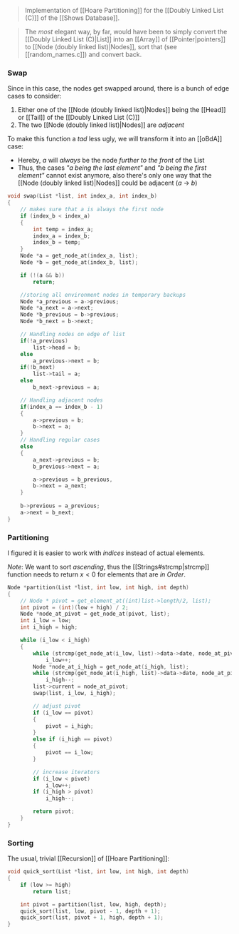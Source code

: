 > Implementation of [[Hoare Partitioning]] for the [[Doubly Linked List (C)]] of the [[Shows Database]].

> The _most_ elegant way, by far, would have been to simply convert the [[Doubly Linked List (C)|List]] into an [[Array]] of [[Pointer|pointers]] to [[Node (doubly linked list)|Nodes]], sort that (see [[random_names.c]]) and convert back.
### Swap
Since in this case, the nodes get swapped around, there is a bunch of edge cases to consider:
1. Either one of the [[Node (doubly linked list)|Nodes]] being the [[Head]] or [[Tail]] of the [[Doubly Linked List (C)]]
2. The two [[Node (doubly linked list)|Nodes]] are _adjacent_

To make this function a _tad_ less ugly, we will transform it into an [[oBdA]] case:
- Hereby, $a$ will _always_ be the node _further to the front_ of the List
- Thus, the cases *"a being the last element"* and _"b being the first element"_ cannot exist anymore, also there's only one way that the [[Node (doubly linked list)|Nodes]] could be adjacent ($a$ -> $b$)
```c
void swap(List *list, int index_a, int index_b)
{
	// makes sure that a is always the first node
    if (index_b < index_a)
    {
        int temp = index_a;
        index_a = index_b;
        index_b = temp;
    }
    Node *a = get_node_at(index_a, list);
    Node *b = get_node_at(index_b, list);

    if (!(a && b))
        return;

	//storing all environment nodes in temporary backups
    Node *a_previous = a->previous;
    Node *a_next = a->next;
    Node *b_previous = b->previous;
    Node *b_next = b->next;

	// Handling nodes on edge of list
    if(!a_previous)
        list->head = b;
    else 
	    a_previous->next = b;
    if(!b_next)
        list->tail = a;
    else 
	    b_next->previous = a;

	// Handling adjacent nodes
    if(index_a == index_b - 1) 
    {
        a->previous = b;
        b->next = a;
    } 
    // Handling regular cases
    else 
    {
        a_next->previous = b;
        b_previous->next = a;

        a->previous = b_previous,
        b->next = a_next;
    }
    
    b->previous = a_previous;
    a->next = b_next;
}
```


### Partitioning
I figured it is easier to work with _indices_ instead of actual elements.

_Note_: We want to sort _ascending_, thus the [[Strings#strcmp|strcmp]] function needs to return $x < 0$ for elements that are _in Order_. 

```c
Node *partition(List *list, int low, int high, int depth)
{
    // Node * pivot = get_element_at((int)list->length/2, list);
    int pivot = (int)(low + high) / 2;
    Node *node_at_pivot = get_node_at(pivot, list);
    int i_low = low;
    int i_high = high;

    while (i_low < i_high)
    {
        while (strcmp(get_node_at(i_low, list)->data->date, node_at_pivot->data->date) < 0)
            i_low++;
        Node *node_at_i_high = get_node_at(i_high, list);
        while (strcmp(get_node_at(i_high, list)->data->date, node_at_pivot->data->date) > 0)
            i_high--;
        list->current = node_at_pivot;
        swap(list, i_low, i_high);

        // adjust pivot
        if (i_low == pivot)
        {
            pivot = i_high;
        }
        else if (i_high == pivot)
        {
            pivot == i_low;
        }

        // increase iterators
        if (i_low < pivot)
            i_low++;
        if (i_high > pivot)
            i_high--;

        return pivot;
    }
}
```

### Sorting
The usual, trivial [[Recursion]] of [[Hoare Partitioning]]:
```c
void quick_sort(List *list, int low, int high, int depth)
{
    if (low >= high)
        return list;

    int pivot = partition(list, low, high, depth);
    quick_sort(list, low, pivot - 1, depth + 1);
    quick_sort(list, pivot + 1, high, depth + 1);
}
```
